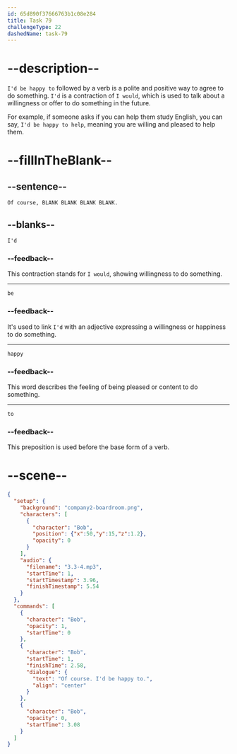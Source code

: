 ```yaml
---
id: 65d890f37666763b1c08e284
title: Task 79
challengeType: 22
dashedName: task-79
---
```


<!-- (Audio) Bob: Of course, I'd be happy to. -->

# --description--

`I'd be happy to` followed by a verb is a polite and positive way to agree to do something. `I'd` is a contraction of `I would`, which is used to talk about a willingness or offer to do something in the future.

For example, if someone asks if you can help them study English, you can say, `I'd be happy to help`, meaning you are willing and pleased to help them.

# --fillInTheBlank--

## --sentence--

`Of course, BLANK BLANK BLANK BLANK.`

## --blanks--

`I'd`

### --feedback--

This contraction stands for `I would`, showing willingness to do something.

---

`be`

### --feedback--

It's used to link `I'd` with an adjective expressing a willingness or happiness to do something. 

---

`happy`

### --feedback--

This word describes the feeling of being pleased or content to do something.

---

`to`

### --feedback--

This preposition is used before the base form of a verb.

# --scene--

```json
{
  "setup": {
    "background": "company2-boardroom.png",
    "characters": [
      {
        "character": "Bob",
        "position": {"x":50,"y":15,"z":1.2},
        "opacity": 0
      }
    ],
    "audio": {
      "filename": "3.3-4.mp3",
      "startTime": 1,
      "startTimestamp": 3.96,
      "finishTimestamp": 5.54
    }
  },
  "commands": [
    {
      "character": "Bob",
      "opacity": 1,
      "startTime": 0
    },
    {
      "character": "Bob",
      "startTime": 1,
      "finishTime": 2.58,
      "dialogue": {
        "text": "Of course. I'd be happy to.",
        "align": "center"
      }
    },
    {
      "character": "Bob",
      "opacity": 0,
      "startTime": 3.08
    }
  ]
}
```
